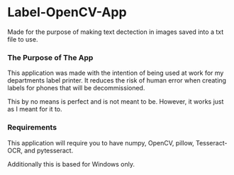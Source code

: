 # Label-OpenCV-App
Made for the purpose of making text dectection in images saved into a txt file to use.


### The Purpose of The App

This application was made with the intention of being used at work for my departments label printer. It reduces the risk of human error when creating labels for phones that will be decommissioned. 

This by no means is perfect and is not meant to be. However, it works just as I meant for it to.

### Requirements

This application will require you to have numpy, OpenCV, pillow, Tesseract-OCR, and pytesseract.

Additionally this is based for Windows only. 

